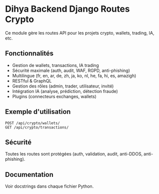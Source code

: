 # Dihya Backend Django Routes Crypto

Ce module gère les routes API pour les projets crypto, wallets, trading, IA, etc.

## Fonctionnalités
- Gestion de wallets, transactions, IA trading
- Sécurité maximale (auth, audit, WAF, RGPD, anti-phishing)
- Multilingue (fr, en, ar, de, zh, ja, ko, nl, he, fa, hi, es, amazigh)
- RESTful & GraphQL
- Gestion des rôles (admin, trader, utilisateur, invité)
- Intégration IA (analyse, prédiction, détection fraude)
- Plugins (connecteurs exchanges, wallets)

## Exemple d'utilisation
```http
POST /api/crypto/wallets/
GET /api/crypto/transactions/
```

## Sécurité
Toutes les routes sont protégées (auth, validation, audit, anti-DDOS, anti-phishing).

## Documentation
Voir docstrings dans chaque fichier Python.
